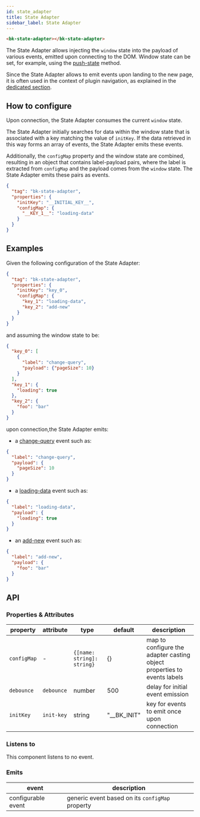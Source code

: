 ```yaml
---
id: state_adapter
title: State Adapter
sidebar_label: State Adapter
---
```




<!--
WARNING:
This file is automatically generated. Please edit the 'README' file of the corresponding component and run `yarn copy:docs`
-->

[push-state]: https://developer.mozilla.org/en-US/docs/Web/API/History/pushState

[plugin-navigation]: /microfrontend-composer/back-kit/80_examples/30_plugin_navigation.md

[loading-data]: /microfrontend-composer/back-kit/70_events.md#loading-data
[add-new]: /microfrontend-composer/back-kit/70_events.md#loading-data
[change-query]: /microfrontend-composer/back-kit/70_events.md#change-query



```html
<bk-state-adapter></bk-state-adapter>
```

The State Adapter allows injecting the `window` state into the payload of various events, emitted upon connecting to the DOM.
Window state can be set, for example, using the [push-state][push-state] method.

Since the State Adapter allows to emit events upon landing to the new page, it is often used in the context of plugin navigation, as explained in the [dedicated section][plugin-navigation].

## How to configure

Upon connection, the State Adapter consumes the current `window` state.

The State Adapter initially searches for data within the window state that is associated with a key matching the value of `initKey`. If the data retrieved in this way forms an array of events, the State Adapter emits these events.

Additionally, the `configMap` property and the window state are combined, resulting in an object that contains label-payload pairs, where the label is extracted from `configMap` and the payload comes from the `window` state. The State Adapter emits these pairs as events.

```json
{
  "tag": "bk-state-adapter",
  "properties": {
    "initKey": "__INITIAL_KEY__",
    "configMap": {
      "__KEY_1__": "loading-data"
    }
  }
}
```

## Examples

Given the following configuration of the State Adapter:

```json
{
  "tag": "bk-state-adapter",
  "properties": {
    "initKey": "key_0",
    "configMap": {
      "key_1": "loading-data",
      "key_2": "add-new"
    }
  }
}
```

and assuming the window state to be:

```json
{
  "key_0": [
    {
      "label": "change-query",
      "payload": {"pageSize": 10}
    }
  ],
  "key_1": {
    "loading": true
  },
  "key_2": {
    "foo": "bar"
  }
}
```

upon connection,the State Adapter emits:

- a [change-query][change-query] event such as:

```json
{
  "label": "change-query",
  "payload": {
    "pageSize": 10
  }
}
```

- a [loading-data][loading-data] event such as:

```json
{
  "label": "loading-data",
  "payload": {
    "loading": true
  }
}
```

- an [add-new][add-new] event such as:

```json
{
  "label": "add-new",
  "payload": {
    "foo": "bar"
  }
}
```

## API

### Properties & Attributes

| property    | attribute  | type                       | default     | description                                                             |
|-------------|------------|----------------------------|-------------|-------------------------------------------------------------------------|
| `configMap` | -          | `{[name: string]: string}` | {}          | map to configure the adapter casting object properties to events labels |
| `debounce`  | `debounce` | number                     | 500         | delay for initial event emission                                        |
| `initKey`   | `init-key` | string                     | "__BK_INIT" | key for events to emit once upon connection                             |

### Listens to

This component listens to no event.

### Emits

| event | description |
|-------|-------------|
|configurable event|generic event based on its `configMap` property|
